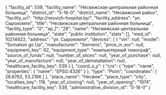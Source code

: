 {
    "facility_id": 539,
    "facility_name": "Несвижская центральная районная больница",
    "district_id": "5-16-0",
    "district_name": "Несвижский район",
    "facility_url": "http:\/\/nesvizh-hospital.by\/",
    "facility_address": "ул. Сырокомли",
    "title": "Несвижская центральная районная больница",
    "facility_type": "0",
    "ap_1": "29",
    "name": "Несвижская центральная районная больница",
    "state": "public institution",
    "stats": [],
    "med_id": 10214422,
    "address": "ул. Сырокомли",
    "devices": [
        {
            "vin": null,
            "model": "Somatom go Up",
            "manufacturer": "Siemens",
            "price_in_eur": null,
            "equipment_key": 62,
            "equipment_type": "компьютерный томограф",
            "source_of_funds": null,
            "number_of_slices": null,
            "year_of_purchase": null,
            "year_of_manufacture": null,
            "year_of_deinstallation": null,
            "healthcare_facility_key": 539
        }
    ],
    "coord_x_y": {
        "crs": {
            "type": "name",
            "properties": {
                "name": "EPSG:4326"
            }
        },
        "type": "Point",
        "coordinates": [
            26.6762,
            53.2166
        ]
    },
    "place_name": "Несвиж",
    "place_type": "city",
    "localties_key": 118,
    "year_of_closing": null,
    "year_of_opening": "1974",
    "healthcare_facility_key": 539,
    "administrative_division_id": "5-16-0"
}